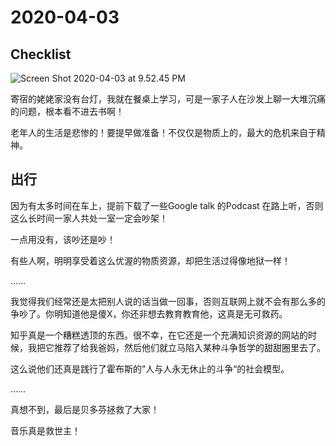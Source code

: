 # 2020-04-03
## Checklist

![Screen Shot 2020-04-03 at 9.52.45 PM](https://tva1.sinaimg.cn/large/00831rSTly1gdgx5d1ajtj30zw0u0tmp.jpg)

寄宿的姥姥家没有台灯，我就在餐桌上学习，可是一家子人在沙发上聊一大堆沉痛的问题，根本看不进去书啊！

老年人的生活是悲惨的！要提早做准备！不仅仅是物质上的，最大的危机来自于精神。

## 出行

因为有太多时间在车上，提前下载了一些Google talk 的Podcast 在路上听，否则这么长时间一家人共处一室一定会吵架！

一点用没有，该吵还是吵！

有些人啊，明明享受着这么优渥的物质资源，却把生活过得像地狱一样！

……

我觉得我们经常还是太把别人说的话当做一回事，否则互联网上就不会有那么多的争吵了。你明知道他是傻X，你还非想去教育教育他，这真是无可救药。

知乎真是一个糟糕透顶的东西。很不幸，在它还是一个充满知识资源的网站的时候，我把它推荐了给我爸妈，然后他们就立马陷入某种斗争哲学的甜甜圈里去了。

这么说他们还真是践行了霍布斯的”人与人永无休止的斗争“的社会模型。

……

真想不到，最后是贝多芬拯救了大家！

音乐真是救世主！



